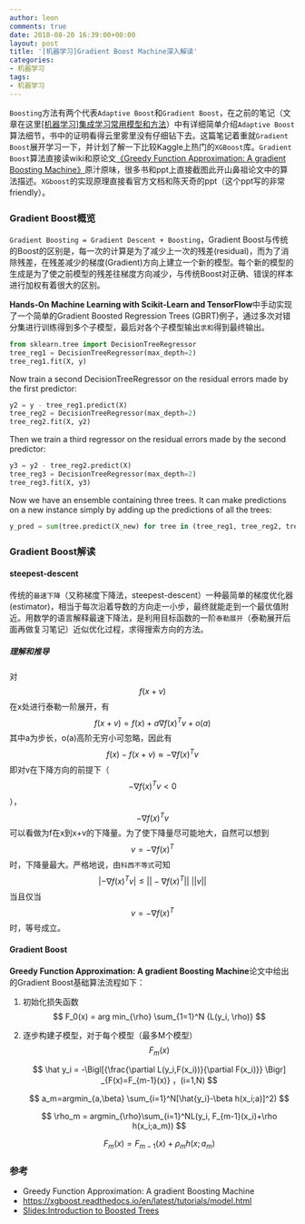 ```yaml
---
author: leon
comments: true
date: 2018-08-20 16:39:00+00:00
layout: post
title: '[机器学习]Gradient Boost Machine深入解读'
categories:
- 机器学习
tags:
- 机器学习
---
```




`Boosting`方法有两个代表`Adaptive Boost`和`Gradient Boost`，在之前的笔记（文章在这里[[机器学习]集成学习常用模型和方法](https://yixiaoyang.github.io/articles/2018-08/ensemble-learning-tricks)）中有详细简单介绍`Adaptive Boost`算法细节，书中的证明看得云里雾里没有仔细钻下去。这篇笔记着重就`Gradient Boost`展开学习一下，并计划了解一下比较Kaggle上热门的`XGBoost`库。`Gradient Boost`算法直接读wiki和原论文[《Greedy Function Approximation: A gradient Boosting Machine》](http://docs.salford-systems.com/GreedyFuncApproxSS.pdf)原汁原味，很多书和ppt上直接截图此开山鼻祖论文中的算法描述。`XGboost`的实现原理直接看官方文档和陈天奇的ppt（这个ppt写的非常friendly）。




### Gradient Boost概览

`Gradient Boosting = Gradient Descent + Boosting`，Gradient Boost与传统的Boost的区别是，每一次的计算是为了减少上一次的残差(residual)，而为了消除残差，在残差减少的梯度(Gradient)方向上建立一个新的模型。每个新的模型的生成是为了使之前模型的残差往梯度方向减少，与传统Boost对正确、错误的样本进行加权有着很大的区别。 

**Hands-On Machine Learning with Scikit-Learn and TensorFlow**中手动实现了一个简单的Gradient Boosted Regression Trees (GBRT)例子，通过多次对错分集进行训练得到多个子模型，最后对各个子模型输出`求和`得到最终输出。

```python
from sklearn.tree import DecisionTreeRegressor
tree_reg1 = DecisionTreeRegressor(max_depth=2)
tree_reg1.fit(X, y)
```

Now train a second DecisionTreeRegressor on the residual errors made by the first predictor:

```python
y2 = y - tree_reg1.predict(X)
tree_reg2 = DecisionTreeRegressor(max_depth=2)
tree_reg2.fit(X, y2)
```

Then we train a third regressor on the residual errors made by the second predictor:

```python
y3 = y2 - tree_reg2.predict(X)
tree_reg3 = DecisionTreeRegressor(max_depth=2)
tree_reg3.fit(X, y3)
```

Now we have an ensemble containing three trees. It can make predictions on a new instance simply by adding up the predictions of all the trees:

```python
y_pred = sum(tree.predict(X_new) for tree in (tree_reg1, tree_reg2, tree_reg3))
```

### Gradient Boost解读


#### steepest-descent
传统的`最速下降`（又称梯度下降法，steepest-descent）一种最简单的梯度优化器(estimator)，相当于每次沿着导数的方向走一小步，最终就能走到一个最优值附近。用数学的语言解释最速下降法，是利用目标函数的一阶`泰勒展开`（泰勒展开后面再做复习笔记）近似优化过程，求得搜索方向的方法。

##### 理解和推导
对$$f(x+v)$$在x处进行泰勒一阶展开，有
$$
f(x+v) = f(x) + a \nabla f(x)^Tv + o(a) 
$$
其中a为步长，o(a)高阶无穷小可忽略，因此有
$$
f(x) - f(x+v) \approx -\nabla f(x)^Tv
$$
即对v在下降方向的前提下（$$-\nabla f(x)^Tv < 0$$），$$-\nabla f(x)^Tv$$可以看做为f在x到x+v的下降量。为了使下降量尽可能地大，自然可以想到$$v=-\nabla f(x)^T$$时，下降量最大。严格地说，由`科西不等式`可知
$$
|-\nabla f(x)^Tv| \le ||-\nabla f(x)^T|| \  ||v||
$$
当且仅当$$v=-\nabla f(x)^T$$时，等号成立。

#### Gradient Boost
**Greedy Function Approximation: A gradient Boosting Machine**论文中给出的Gradient Boost基础算法流程如下：

1. 初始化损失函数
$$
F_0(x) = arg min_{\rho} \sum_{1=1}^N {L(y_i, \rho)}
$$


2. 逐步构建子模型，对于每个模型（最多M个模型）$$F_m(x)$$

    $$
    \hat y_i  = -\Bigl[{\frac{\partial L(y_i,F(x_i))}{\partial F(x_i)}} \Bigr] _{F(x)=F_{m-1}(x)}  ，(i=1,N)
    $$


    $$
    a_m=argmin_{a,\beta} \sum_{i=1}^N[\hat{y_i}-\beta h(x_i;a)]^2)
    $$

    $$
    \rho_m = argmin_{\rho}\sum_{i=1}^NL(y_i, F_{m-1}(x_i)+\rho h(x_i;a_m))
    $$

    $$
    F_m(x) = F_{m-1}(x)+\rho_m h(x;a_m)
    $$




### 参考
- Greedy Function Approximation: A gradient Boosting Machine
- https://xgboost.readthedocs.io/en/latest/tutorials/model.html
- [Slides:Introduction to Boosted Trees](http://homes.cs.washington.edu/~tqchen/pdf/BoostedTree.pdf)
